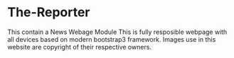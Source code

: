 # The-Reporter
This contain a News Webage Module
This is fully resposible webpage with all devices based on modern bootstrap3 framework.
Images use in this website are copyright of their respective owners.
